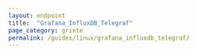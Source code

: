 ```yaml
---
layout: endpoint
title:  "Grafana_InfluxDB_Telegraf"
page_category: grinte
permalink: /guides/linux/grafana_influxdb_telegraf/
---
```

